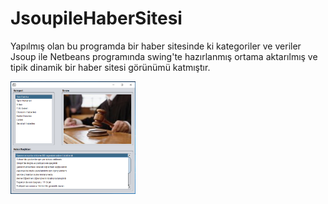 # JsoupileHaberSitesi
Yapılmış olan bu programda bir haber sitesinde ki kategoriler ve veriler Jsoup ile Netbeans programında swing'te hazırlanmış ortama aktarılmış ve tipik dinamik bir haber sitesi görünümü katmıştır.

<a href="https://github.com/SametHalifeoglu/JsoupileHaberSitesi/blob/master/resim/habersitesi.PNG" target="_blank">
<img src="https://github.com/SametHalifeoglu/JsoupileHaberSitesi/blob/master/resim/habersitesi.PNG" width="200" style="max-width:100%;"></a>

